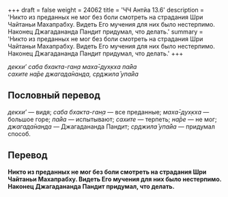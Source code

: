 +++
draft = false
weight = 24062
title = 'ЧЧ Антйа 13.6'
description = 'Никто из преданных не мог без боли смотреть на страдания Шри Чайтаньи Махапрабху. Видеть Его мучения для них было нестерпимо. Наконец Джагадананда Пандит придумал, что делать.'
summary = 'Никто из преданных не мог без боли смотреть на страдания Шри Чайтаньи Махапрабху. Видеть Его мучения для них было нестерпимо. Наконец Джагадананда Пандит придумал, что делать.'
+++

_декхи’ саба бхакта-ган̣а маха̄-дух̣кха па̄йа  
сахите на̄ре джагада̄нанда, ср̣джила̄ упа̄йа_

## Пословный перевод

_декхи’_ — видя; _саба_ _бхакта_\-_ган̣а_ — все преданные; _маха̄_\-_дух̣кха_ — большое горе; _па̄йа_ — испытывают; _сахите_ — терпеть; _на̄ре_ — не мог; _джагада̄нанда_ — Джагадананда Пандит; _ср̣джила̄_ _упа̄йа_ — придумал способ.

## Перевод

**Никто из преданных не мог без боли смотреть на страдания Шри Чайтаньи Махапрабху. Видеть Его мучения для них было нестерпимо. Наконец Джагадананда Пандит придумал, что делать.**
